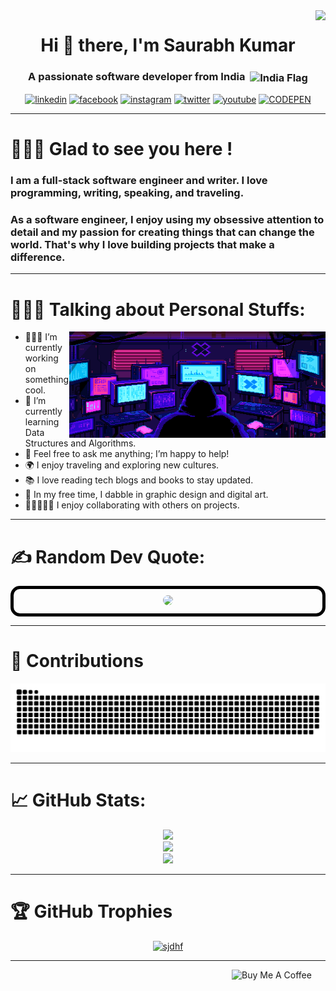 <!-- # 💫 About Me: -->

<img src="https://visitcount.itsvg.in/api?id=SaurabhKrSing&icon=0&color=1" align="right" style="float: right;">

<h1 align="center">Hi 👋 there, I'm Saurabh Kumar</h1>


<!-- <h1 align="center">
    <img src="https://readme-typing-svg.herokuapp.com/?font=Righteous&size=45&center=true&vCenter=true&width=500&height=70&duration=4000&lines=Hi+There!+👋;+I'm+Saurabh+Kumar !;" />
</h1> -->

<h3 align="center">A passionate software developer from India &nbsp;<img src="https://upload.wikimedia.org/wikipedia/en/4/41/Flag_of_India.svg" alt="India Flag" width="20" style="vertical-align: middle;"></h3>



<p align="center">
<a target="_blank" href="https://www.linkedin.com/in/Enter_URL" style="display: inline-block;"><img src="https://img.shields.io/badge/linkedin-logo?style=for-the-badge&logo=linkedin&logoColor=white&color=%230a77b6" alt="linkedin" /></a>
<a target="_blank" href="https://www.facebook.com/Enter_URL" style="display: inline-block;"><img src="https://img.shields.io/badge/facebook-logo?style=for-the-badge&logo=facebook&logoColor=white&color=%230866ff" alt="facebook" /></a>
<a target="_blank" href="https://www.instagram.com/Enter_URL" style="display: inline-block;"><img src="https://img.shields.io/badge/instagram-logo?style=for-the-badge&logo=instagram&logoColor=white&color=%23F35369" alt="instagram" /></a>
<a target="_blank" href="https://twitter.com/Enter_URL" style="display: inline-block;"><img src="https://img.shields.io/badge/twitter-x?style=for-the-badge&logo=x&logoColor=white&color=%230f1419" alt="twitter" /></a>
<a target="_blank" href="https://www.youtube.com/Enter_URL" style="display: inline-block;"><img src="https://img.shields.io/badge/youtube-logo?style=for-the-badge&logo=youtube&logoColor=white&color=%23cc0000" alt="youtube" /></a>
<a target="_blank" href="https://codepen.io/Enter_Username" style="display: inline-block;"><img src="https://img.shields.io/badge/Codepen-000000?style=for-the-badge&logo=codepen&logoColor=white" alt="CODEPEN" /></a>
<!-- <a target="_blank" href="https://stackoverflow.com/users/Enter_URL" style="display: inline-block;"><img src="https://img.shields.io/badge/stackoverflow-logo?style=for-the-badge&logo=stackoverflow&logoColor=white&color=%23cc0000" alt="stackoverflow" /></a></p> -->

---

# 👨🏻‍💻 Glad to see you here !

<h3>I am a full-stack software engineer and writer. I love programming, writing, speaking, and traveling.</h3>

<h3>As a software engineer, I enjoy using my obsessive attention to detail and my passion for creating things that can change the world. That's why I love building projects that make a difference.</h3>

---

# 🤷🏻‍♂️ Talking about Personal Stuffs:

  <img align="right" alt="GIF" src="https://github.com/SaurabhKumarSingh01/test5/blob/main/photo.gif?raw=true" width="410" height="170" />

- 👨🏻‍💻 I’m currently working on something cool.
- 🚀 I’m currently learning Data Structures and Algorithms.
- 💬 Feel free to ask me anything; I’m happy to help!
- 🌍 I enjoy traveling and exploring new cultures.
- 📚 I love reading tech blogs and books to stay updated.
- 🎨 In my free time, I dabble in graphic design and digital art.
- 🧑🏻‍🤝‍🧑🏽 I enjoy collaborating with others on projects.


---

# ✍️ Random Dev Quote:

<!-- <div align="center">
  <img src="https://quotes-github-readme.vercel.app/api?type=horizontal&theme=radical">
</div> -->

<div align="center" style="border: 5px solid black; border-radius: 15px; padding: 10px;">
  <img src="https://quotes-github-readme.vercel.app/api?type=horizontal&theme=radical" style="border-radius: 15px;">
</div>

---


# 🌟 Contributions

<div align="center">
  <picture>
    <source
      media="(prefers-color-scheme: dark)"
      srcset="https://raw.githubusercontent.com/platane/snk/output/github-contribution-grid-snake-dark.svg"
    />
    <source
      media="(prefers-color-scheme: light)"
      srcset="https://raw.githubusercontent.com/platane/snk/output/github-contribution-grid-snake.svg"
    />
    <img
      alt="github contribution grid snake animation"
      src="https://raw.githubusercontent.com/platane/snk/output/github-contribution-grid-snake.svg"
    />
  </picture>
</div>

---

# 📈 GitHub Stats:
<div align="center">
  <img src="https://github-readme-stats.vercel.app/api?username=SaurabhKumarSingh2001&theme=dark&hide_border=false&include_all_commits=false&count_private=false"><br/>
  <img src="https://github-readme-streak-stats.herokuapp.com/?user=SaurabhKumarSingh2001&theme=dark&hide_border=false"><br/>
  <img src="https://github-readme-stats.vercel.app/api/top-langs/?username=SaurabhKumarSingh2001&theme=dark&hide_border=false&include_all_commits=false&count_private=false&layout=compact">
</div>

---

# 🏆 GitHub Trophies

<p align="center"> <a href="https://github.com/ryo-ma/github-profile-trophy"><img src="https://github-profile-trophy.vercel.app/?username=SaurabhKumarSingh2001" alt="sjdhf" /></a> </p>

---

<a href="https://www.buymeacoffee.com/saurabhsingh" target="_blank"><img src="https://cdn.buymeacoffee.com/buttons/v2/default-red.png" alt="Buy Me A Coffee" width="150" align="right" ></a>